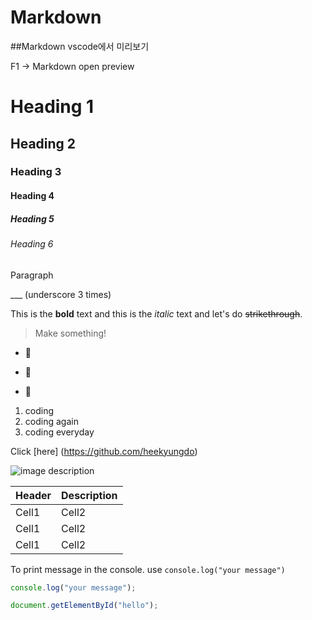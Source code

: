 # Markdown

##Markdown vscode에서 미리보기

F1 -> Markdown open preview

<!-- Heading -->

# Heading 1

## Heading 2

### Heading 3

#### Heading 4

##### Heading 5

###### Heading 6

Paragraph

<!-- Line -->

\_\_\_ (underscore 3 times)

<!-- Test attributes -->

This is the **bold** text and this is the _italic_ text and let's do ~~strikethrough~~.

<!-- Quote -->

> Make something!

<!-- Bullet list -->

- 🍨

* 🍟

- 🍉

<!-- Numbered list -->

1. coding
2. coding again
3. coding everyday

<!-- Link -->

Click [here] (https://github.com/heekyungdo)

<!-- Image -->

![image description](https://www.myamcat.com/blog/wp-content/uploads/2017/02/front-end-developer-wanted-illustration-e1487757289647.jpg)

<!-- Table -->
<!-- |--| -->
<!-- 중간정렬 |:--:| -->
<!-- 왼쪽정렬 |:--| -->
<!-- 오른쪽정렬 |--:| -->

| Header | Description |
| ------ | ----------- |
| Cell1  | Cell2       |
| Cell1  | Cell2       |
| Cell1  | Cell2       |

<!-- Code -->

To print message in the console. use `console.log("your message")`

```ts
console.log("your message");
```

```js
document.getElementById("hello");
```
